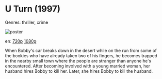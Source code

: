 # U Turn (1997)

Genres: thriller, crime

![poster](http://image.tmdb.org/t/p/w500/mG4GerNC6ZVnsFTXcsTeKuj8OG.jpg)

en:
  [720p](magnet:?xt=urn:btih:3AF0BAABCAE0C375F2B450320108163F417F9E33&tr=udp://glotorrents.pw:6969/announce&tr=udp://tracker.opentrackr.org:1337/announce&tr=udp://torrent.gresille.org:80/announce&tr=udp://tracker.openbittorrent.com:80&tr=udp://tracker.coppersurfer.tk:6969&tr=udp://tracker.leechers-paradise.org:6969&tr=udp://p4p.arenabg.ch:1337&tr=udp://tracker.internetwarriors.net:1337)
  [1080p](magnet:?xt=urn:btih:ad08617dbf106e51fce3e864100067c375a20821&dn=U+Turn+%281997%29+1080p+BrRip+x264+-+YIFY&tr=udp%3A%2F%2Ftracker.openbittorrent.com%3A80%2Fannounce&tr=udp%3A%2F%2Fglotorrents.pw%3A6969%2Fannounce&tr=udp%3A%2F%2Ftracker.openbittorrent.com%3A80%2Fannounce&tr=udp%3A%2F%2Ftracker.opentrackr.org%3A1337%2Fannounce&tr=udp%3A%2F%2Fzer0day.to%3A1337%2Fannounce&tr=udp%3A%2F%2Ftracker.coppersurfer.tk%3A6969%2Fannounce)
  


When Bobby's car breaks down in the desert while on the run from some of the bookies who have already taken two of his fingers, he becomes trapped in the nearby small town where the people are stranger than anyone he's encountered. After becoming involved with a young married woman, her husband hires Bobby to kill her. Later, she hires Bobby to kill the husband.